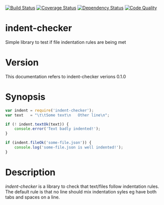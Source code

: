[![Build Status](https://travis-ci.org/ivanwills/indent-checker.svg?branch=master)](https://travis-ci.org/ivanwills/indent-checker?branch=master)
[![Coverage Status](https://coveralls.io/repos/ivanwills/indent-checker/badge.svg?branch=master)](https://coveralls.io/r/ivanwills/indent-checker?branch=master)
[![Dependency Status](https://david-dm.org/ivanwills/indent-checker.svg)](https://david-dm.org/ivanwills/indent-checker.svg)
[![Code Quality](https://www.codacy.com/project/badge/23cf2066e4654fdba5e6d50f1f729268)](https://www.codacy.com/app/ivan-wills/indent-checker)

indent-checker
==============

Simple library to test if file indentation rules are being met

Version
=======

This documentation refers to indent-checker verions 0.1.0

Synopsis
========

```js
var indent = require('indent-checker');
var text   = "\t\tSome text\n   Other line\n";

if (! indent.textOk(text)) {
    console.error('Text badly indented!');
}

if (indent.fileOk('some-file.json')) {
    console.log('some-file.json is well indented!');
}
```

Description
===========

*indent-checker* is a library to check that text/files follow indentation
rules. The default rule is that no line should mix indentation syles eg have
both tabs and spaces on a line.
